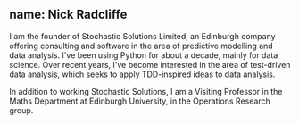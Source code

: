 name: Nick Radcliffe
---
I am the founder of Stochastic Solutions Limited, an Edinburgh company offering consulting and software in the area of predictive modelling and data analysis. I've been using Python for about a decade, mainly for data science. Over recent years, I've become interested in the area of test-driven data analysis, which seeks to apply TDD-inspired ideas to data analysis.

In addition to working Stochastic Solutions, I am a Visiting Professor in the Maths Department at Edinburgh University, in the Operations Research group.